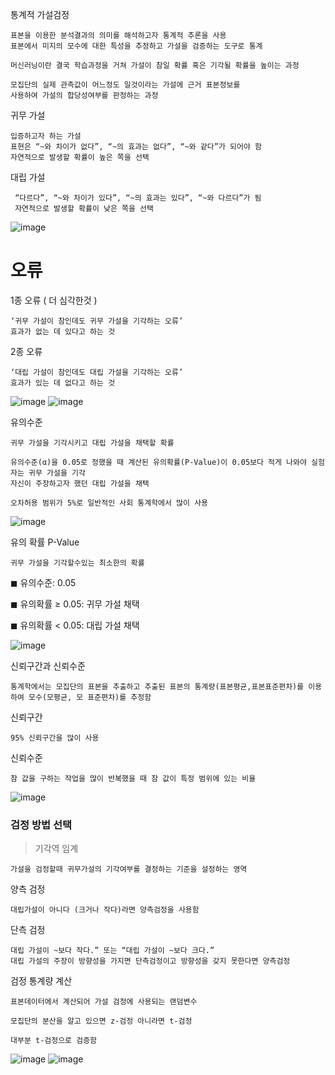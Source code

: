 통계적 가설검정

    표본을 이용한 분석결과의 의미를 해석하고자 통계적 추론을 사용
    표본에서 미지의 모수에 대한 특성을 추정하고 가설을 검증하는 도구로 통계

    머신러닝이란 결국 학습과정을 거쳐 가설이 참일 확률 혹은 기각될 확률을 높이는 과정

    모집단의 실제 관측값이 어느정도 일것이라는 가설에 근거 표본정보를 
    사용하여 가설의 합당성여부를 판정하는 과정
	
	

귀무 가설 

    입증하고자 하는 가설 
    표현은 “~와 차이가 없다”, “~의 효과는 없다”, “~와 같다”가 되어야 함
    자연적으로 발생할 확률이 높은 쪽을 선택

대립 가설

     “다르다”, “~와 차이가 있다”, “~의 효과는 있다”, “~와 다르다”가 됨
     자연적으로 발생할 확률이 낮은 쪽을 선택
     
![image](https://user-images.githubusercontent.com/114325862/224632829-99170344-4e79-48f0-a5ad-bb7aab6ed190.png)
     

# **오류**
1종 오류 ( 더 심각한것 )

    ‘귀무 가설이 참인데도 귀무 가설을 기각하는 오류’
    효과가 없는 데 있다고 하는 것
2종 오류

    ‘대립 가설이 참인데도 대립 가설을 기각하는 오류’
    효과가 있는 데 없다고 하는 것

![image](https://user-images.githubusercontent.com/114325862/224632865-13b71581-fe5c-48f0-90a1-0c4317adbd3c.png)
![image](https://user-images.githubusercontent.com/114325862/224632880-ef8c9bd4-fdc8-4638-864f-995046b19f5d.png)

유의수준

    귀무 가설을 기각시키고 대립 가설을 채택할 확률

    유의수준(α)을 0.05로 정했을 때 계산된 유의확률(P-Value)이 0.05보다 적게 나와야 실험자는 귀무 가설을 기각
    자신이 주장하고자 했던 대립 가설을 채택

    오차허용 범위가 5%로 일반적인 사회 통계학에서 많이 사용

![image](https://user-images.githubusercontent.com/114325862/224633021-a9fe5ea2-0be9-4bc5-8a14-87014b21eb58.png)

유의 확률 P-Value

    귀무 가설을 기각할수있는 최소한의 확률

◼︎ 유의수준: 0.05

◼︎ 유의확률 ≥ 0.05: 귀무 가설 채택

◼︎ 유의확률 < 0.05: 대립 가설 채택

![image](https://user-images.githubusercontent.com/114325862/224633057-c49ca4f4-4ac4-4edd-9cdc-33a868827051.png)

신뢰구간과 신뢰수준

    통계학에서는 모집단의 표본을 추출하고 추출된 표본의 통계량(표본평균,표본표준편차)를 이용하여 모수(모평균, 모 표준편차)를 추정함

신뢰구간

    95% 신뢰구간을 많이 사용

신뢰수준

    참 값을 구하는 작업을 많이 반복했을 때 참 값이 특정 범위에 있는 비율
    
![image](https://user-images.githubusercontent.com/114325862/224633107-73c05460-5c3c-4a77-a269-80bff7bf6d6b.png)

### 검정 방법 선택

>기각역 임계

    가설을 검정할때 귀무가설의 기각여부를 결정하는 기준을 설정하는 영역

양측 검정 

    대립가설이 아니다 (크거나 작다)라면 양측검정을 사용함

단측 검정

    대립 가설이 ~보다 작다.” 또는 “대립 가설이 ~보다 크다.”
    대립 가설의 주장이 방향성을 가지면 단측검정이고 방향성을 갖지 못한다면 양측검정

검정 통계량 계산

    표본데이터에서 계산되어 가설 검정에 사용되는 랜덤변수

    모집단의 분산을 알고 있으면 z-검정 아니라면 t-검정

    대부분 t-검정으로 검증함 

![image](https://user-images.githubusercontent.com/114325862/224633201-9b1aa416-2d82-442d-836d-85851358028d.png)
![image](https://user-images.githubusercontent.com/114325862/224633213-c8cd16a6-b3a0-4cba-9774-a273773d7efe.png)



 
